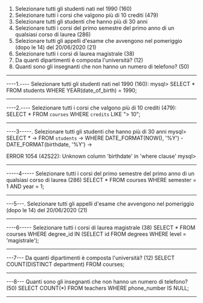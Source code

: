1. Selezionare tutti gli studenti nati nel 1990 (160)
2. Selezionare tutti i corsi che valgono più di 10 crediti (479)
3. Selezionare tutti gli studenti che hanno più di 30 anni
4. Selezionare tutti i corsi del primo semestre del primo anno di un qualsiasi corso di
   laurea (286)
5. Selezionare tutti gli appelli d'esame che avvengono nel pomeriggio (dopo le 14) del
   20/06/2020 (21)
6. Selezionare tutti i corsi di laurea magistrale (38)
7. Da quanti dipartimenti è composta l'università? (12)
8. Quanti sono gli insegnanti che non hanno un numero di telefono? (50)

---

----1.---- Selezionare tutti gli studenti nati nel 1990 (160):
mysql> SELECT \* FROM students WHERE YEAR(date_of_birth) = 1990;

---

----2.---- Selezionare tutti i corsi che valgono più di 10 crediti (479):
SELECT \* FROM `courses` WHERE `credits` LIKE "> 10";

---

----3-----. Selezionare tutti gli studenti che hanno più di 30 anni
mysql> SELECT \*
-> FROM `students`
-> WHERE DATE_FORMAT(NOW(), '%Y') - DATE_FORMAT(birthdate, '%Y')
->

ERROR 1054 (42S22): Unknown column 'birthdate' in 'where clause'
mysql>

---

-----4----- Selezionare tutti i corsi del primo semestre del primo anno di un qualsiasi corso di laurea (286)
SELECT \* FROM courses WHERE semester = 1 AND year = 1;

---

---5---. Selezionare tutti gli appelli d'esame che avvengono nel pomeriggio (dopo le 14) del
20/06/2020 (21)

---

----6----- Selezionare tutti i corsi di laurea magistrale (38)
SELECT \* FROM courses WHERE degree_id IN (SELECT id FROM degrees WHERE level = 'magistrale');

---

---7--- Da quanti dipartimenti è composta l'università? (12)
SELECT COUNT(DISTINCT department) FROM courses;

---

---8--- Quanti sono gli insegnanti che non hanno un numero di telefono? (50)
SELECT COUNT(\*) FROM teachers WHERE phone_number IS NULL;

---
